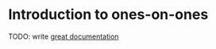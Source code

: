 # Introduction to ones-on-ones

TODO: write [great documentation](http://jacobian.org/writing/what-to-write/)
